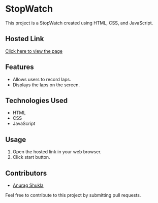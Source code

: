 # StopWatch

This project is a StopWatch created using HTML, CSS, and JavaScript.

## Hosted Link

[Click here to view the page](https://anurag090697.github.io/StopWatch/)

## Features

- Allows users to record laps.
- Displays the laps on the screen.

## Technologies Used

- HTML
- CSS
- JavaScript

## Usage

1. Open the hosted link in your web browser.
2. Click start button.

## Contributors

- [Anurag Shukla](https://github.com/anurag090697)

Feel free to contribute to this project by submitting pull requests.
